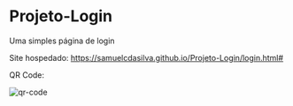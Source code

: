 # Projeto-Login
Uma simples página de login

Site hospedado: https://samuelcdasilva.github.io/Projeto-Login/login.html#

QR Code:

![qr-code](https://user-images.githubusercontent.com/91702874/151539349-5a85c54f-c01d-49a6-b49b-e6a8ba7babc3.png)
